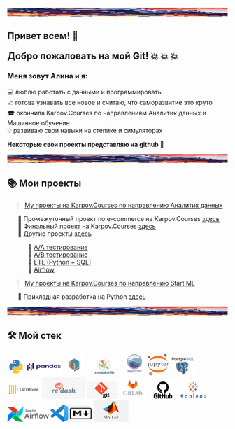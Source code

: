 <img src="Welcome_line.jpg"
alt="Welcome"
     width="1500"
     height="20">

## <b> Привет всем! 👋 <p> Добро пожаловать на мой Git! </b> 💥 💥 💥 
### <b>Меня зовут Алина и я: </b>

💻 люблю работать с данными и программировать <br>
📈 готова узнавать все новое и считаю, что саморазвитие это круто <br>
🎓 окончила Karpov.Courses по направлениям Аналитик данных и Машинное обучение <br>
💡 развиваю свои навыки на степике и симуляторах <p>
<b> Некоторые свои проекты представляю на github 🌟 </b> <p>

<img src="Welcome_line.jpg"
     alt="Welcome"
     width="1500"
     height="20">

## 📚 <b> Мои проекты </b> </p>
> <a href="https://github.com/AlinAli16/Karpov.Courses/tree/main/karpov.courses_da">My проекты на Karpov.Courses по направлению Аналитик данных </a><p>
<ul>
 📁 Промежуточный проект по  e-commerce на Karpov.Courses <a href="https://github.com/AlinAli16/Karpov.Courses/tree/main/karpov.courses_da/e-commerce"> здесь </a> <br>
 📁 Финальный проект на Karpov.Courses <a href="https://github.com/AlinAli16/Karpov.Courses/tree/main/karpov.courses_da/final_project">здесь</a> <br>
 📁 Другие проекты <a href="https://github.com/AlinAli16/Karpov.Courses/tree/main/karpov.courses_da/other">здесь</a>
     <ul> 
      📑 <a href="https://github.com/AlinAli16/Karpov.Courses/tree/main/karpov.courses_da/other/AA_test">A/A тестирование </a> <br>
      📑 <a href="https://github.com/AlinAli16/Karpov.Courses/tree/main/karpov.courses_da/other/AB_test"> A/B тестирование </a> <br>
      📑 <a href="https://github.com/AlinAli16/Karpov.Courses/tree/main/karpov.courses_da/other/ETL(Python%2BSQL)"> ETL (Python + SQL) </a> <br>
      📑 <a href="https://github.com/AlinAli16/Karpov.Courses/tree/main/karpov.courses_da/other/airflow_python"> Airflow </a>   
     </ul>
</ul>

> <a href="https://github.com/AlinAli16/Karpov.Courses/tree/main/karpov.courses_ml">My проекты на Karpov.Courses по направлению Start ML </a><p>
<ul>
 📁 Прикладная разработка на Python <a href="https://github.com/AlinAli16/Karpov.Courses/tree/main/karpov.courses_ml/Python">здесь</a>
</ul>

<img src="Welcome_line.jpg"
alt="Welcome"
     width="1500"
     height="20">

## 🛠️ <b> Мой стек </b> </p> 
<img src="python.png"
     title="Python"
     alt="python"
     width="40"
     height="40"> 
<img src="pandas.png"
     title="Pandas"
     alt="pandas"
     width="80"
     height="40"> 
<img src="numpy.png"
     title="Numpy"
     alt="numpy"
     width="50"
     height="50">
<img src="Matplotlib.jpg"
     title="Matplotlib"
     alt="matplotlib"
     width="80"
     height="40">
<img src="seaborn.png"
     title="Seaborn"
     alt="seaborn"
     width="50"
     height="50"> 
<img src="Jupyter.png"
     title="Jupyter Notebook"
     alt="jupyter"
     width="50"
     height="50"> 
<img src="postgresql.jpeg"
     title="Postgresql"
     alt="postgresql"
     width="55"
     height="45">
<img src="clickhouse.png"
     title="Clickhouse"
     alt="clickhouse"
     width="75"
     height="40">
<img src="redash.jpg"
     title="Redash"
     alt="redash"
     width="100"
     height="50">
<img src="git.jpg"
     title="Git"
     alt="git"
     width="70"
     height="40"> 
<img src="gitlab.png"
     title="Gitlab"
     alt="gitlab"
     width="60"
     height="50"> 
<img src="GitHub-Logo.png"
     title="Github"
     alt="github"
     width="70"
     height="40"> 
<img src="tableu.png"
     title="Tableu"
     alt="tableu"
     width="60"
     height="40"> 
<img src="AirflowLogo.png"
     title="Airflow"
     alt="Airflow"
     width="95"
     height="35">
<img src="VScode.png"
     title="VScode"
     alt="VScode"
     width="40"
     height="40">
<img src="markdown.jpg"
     title="Markdown"
     alt="Markdown"
     width="50"
     height="40">
<img src="matlab.png"
     title="Matlab"
     alt="Matlab"
     width="80"
     height="50">
